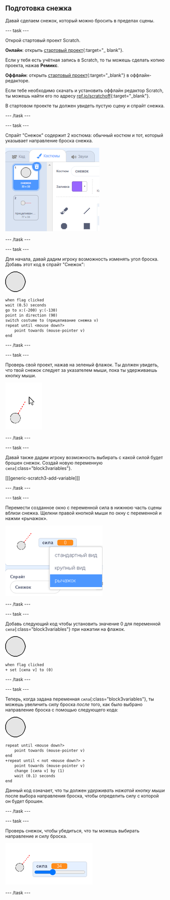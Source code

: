 ## Подготовка снежка

Давай сделаем снежок, который можно бросить в пределах сцены.

--- task ---

Открой стартовый проект Scratch.

**Онлайн**: открыть [стартовый проект](https://scratch.mit.edu/projects/505334050){:target="_ blank"}.

Если у тебя есть учётная запись в Scratch, то ты можешь сделать копию проекта, нажав **Ремикс**.

**Оффлайн**: открыть [стартовый проект](http://rpf.io/p/ru-RU/snowball-fight-go){:target="_blank"} в оффлайн-редакторе.

Если тебе необходимо скачать и установить оффлайн редактор Scratch, ты можешь найти его по адресу [rpf.io/scratchoff](http://rpf.io/scratchoff){:target="_blank"}.

В стартовом проекте ты должен увидеть пустую сцену и спрайт снежка.

--- /task ---

--- task ---

Спрайт "Снежок" содержит 2 костюма: обычный костюм и тот, который указывает направление броска снежка.

![костюмы снежка](images/snow-costume.png)

--- /task ---

--- task ---

Для начала, давай дадим игроку возможность изменять угол броска. Добавь этот код в спрайт "Снежок":

![спрайт снежка](images/snowball-sprite.png)

```blocks3
when flag clicked
wait (0.5) seconds
go to x:(-200) y:(-130)
point in direction (90)
switch costume to (прицеливание снежка v)
repeat until <mouse down?>
    point towards (mouse-pointer v)
end
```

--- /task ---

--- task ---

Проверь свой проект, нажав на зеленый флажок. Ты должен увидеть, что твой снежок следует за указателем мыши, пока ты удерживаешь кнопку мыши.

![спрайт прицеливание снежка указывающий на указатель мыши](images/snow-mouse.png)

--- /task ---

--- task ---

Давай также дадим игроку возможность выбирать с какой силой будет брошен снежок. Создай новую переменную `сила`{:class="block3variables"}.

[[[generic-scratch3-add-variable]]]

--- /task ---

--- task ---

Перемести созданное окно с переменной сила в нижнюю часть сцены вблизи снежка. Щелкни правой кнопкой мыши по окну с переменной и нажми «рычажок».

![переменная изменена на рычажок](images/snow-slider.png)

--- /task ---

--- task ---

Добавь следующий код чтобы установить значение 0 для переменной `сила`{:class="block3variables"} при нажатии на флажок.

![спрайт снежка](images/snowball-sprite.png)

```blocks3
when flag clicked
+ set [сила v] to (0)
```

--- /task ---

--- task ---

Теперь, когда задана переменная `сила`{:class="block3variables"}, ты можешь увеличить силу броска _после_ того, как было выбрано направление броска с помощью следующего кода:

![спрайт снежка](images/snowball-sprite.png)

```blocks3
repeat until <mouse down?>
    point towards (mouse-pointer v)
end
+repeat until < not <mouse down?> >
    point towards (mouse-pointer v)
    change [сила v] by (1)
    wait (0.1) seconds
end
```

Данный код означает, что ты должен _удерживать нажатой кнопку мыши_ после выбора направления броска, чтобы определить силу с которой он будет брошен.

--- /task ---

--- task ---

Проверь снежок, чтобы убедиться, что ты можешь выбирать направление и силу броска.

![переменная сила установлена на 35 рядом с прицеливанием снежка](images/snow-test.png)

--- /task ---

